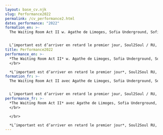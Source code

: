 ```yaml
---
layout: base_cv.njk
slug: Performance2022
permalink: /cv_performance2.html
dates_performance: "2022"
formation_en: >-
  The Waiting Room Act II w. Agathe de Limoges, Sofia Underground, Sofia, BG


  L’important est d’arriver en retard le premier jour, Soul2Soul / RU, Geneva, CH
title: Performance2022
performance_en: >-
  *The Waiting Room Act II* w. Agathe de Limoges, Sofia Underground, Sofia, BG
  </br>

  *L’important est d’arriver en retard le premier jour*, Soul2Soul RU, Geneva, CH
formation_fr: >-
  The Waiting Room Act II avec Agathe de Limoges, Sofia Underground, Sofia, BG


  L’important est d’arriver en retard le premier jour, Soul2Soul / RU, Genève, CH
performance_fr: >-
  *The Waiting Room Act II* avec Agathe de Limoges, Sofia Underground, Sofia, BG
  </br>

  </br>

  *L’important est d’arriver en retard le premier jour*, Soul2Soul RU, Genève, CH
---
```

